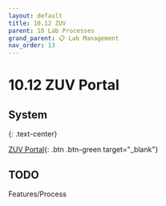```yaml
---
layout: default
title: 10.12 ZUV
parent: 10 Lab Processes
grand_parent: 📋 Lab Management
nav_order: 13
---
```


# 10.12 ZUV Portal

## System

{: .text-center}

[ZUV Portal](https://zuvportal.uni-bamberg.de/){: .btn .btn-green target="_blank"}

## TODO

Features/Process
